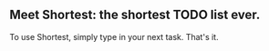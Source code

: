 Meet Shortest: the shortest TODO list ever.
-------

To use Shortest, simply type in your next task. That's it.